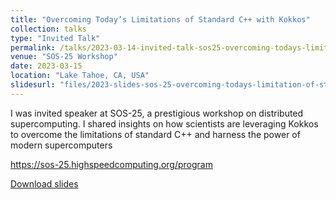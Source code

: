 ```yaml
---
title: "Overcoming Today’s Limitations of Standard C++ with Kokkos"
collection: talks
type: "Invited Talk"
permalink: /talks/2023-03-14-invited-talk-sos25-overcoming-todays-limitation-of-standard-cpp-with-kokkos
venue: "SOS-25 Workshop"
date: 2023-03-15
location: "Lake Tahoe, CA, USA"
slidesurl: "files/2023-slides-sos-25-overcoming-todays-limitation-of-standard-cpp-with-kokkos.pdf"
---
```


I was invited speaker at SOS-25, a prestigious workshop on distributed
supercomputing.  I shared insights on how scientists are leveraging Kokkos to
overcome the limitations of standard C++ and harness the power of modern
supercomputers

<https://sos-25.highspeedcomputing.org/program>

[Download slides](https://dalg24.github.io/files/2023-slides-sos-25-overcoming-todays-limitation-of-standard-cpp-with-kokkos.pdf)

